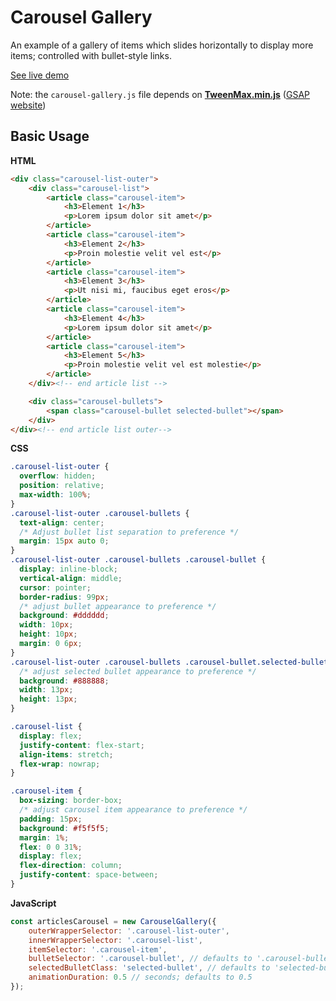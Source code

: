 # Carousel Gallery

An example of a gallery of items which slides horizontally to display more items; controlled with bullet-style links.

[See live demo](http://ui.maurojflores.com/ui-components/carousel-gallery/carousel-gallery.html)

Note: the `carousel-gallery.js` file depends on **[TweenMax.min.js](https://cdnjs.cloudflare.com/ajax/libs/gsap/2.0.2/TweenMax.min.js)** ([GSAP website](https://greensock.com/))

## Basic Usage
**HTML**
```html
<div class="carousel-list-outer">
    <div class="carousel-list">
        <article class="carousel-item">
            <h3>Element 1</h3>
            <p>Lorem ipsum dolor sit amet</p>
        </article>
        <article class="carousel-item">
            <h3>Element 2</h3>
            <p>Proin molestie velit vel est</p>
        </article>
        <article class="carousel-item">
            <h3>Element 3</h3>
            <p>Ut nisi mi, faucibus eget eros</p>
        </article>
        <article class="carousel-item">
            <h3>Element 4</h3>
            <p>Lorem ipsum dolor sit amet</p>
        </article>
        <article class="carousel-item">
            <h3>Element 5</h3>
            <p>Proin molestie velit vel est molestie</p>
        </article>
    </div><!-- end article list -->

    <div class="carousel-bullets">
        <span class="carousel-bullet selected-bullet"></span>
    </div>
</div><!-- end article list outer-->
```

**CSS**
```css
.carousel-list-outer {
  overflow: hidden;
  position: relative;
  max-width: 100%;
}
.carousel-list-outer .carousel-bullets {
  text-align: center;
  /* Adjust bullet list separation to preference */
  margin: 15px auto 0;
}
.carousel-list-outer .carousel-bullets .carousel-bullet {
  display: inline-block;
  vertical-align: middle;
  cursor: pointer;
  border-radius: 99px;
  /* adjust bullet appearance to preference */
  background: #dddddd;
  width: 10px;
  height: 10px;
  margin: 0 6px;
}
.carousel-list-outer .carousel-bullets .carousel-bullet.selected-bullet {
  /* adjust selected bullet appearance to preference */
  background: #888888;
  width: 13px;
  height: 13px;
}

.carousel-list {
  display: flex;
  justify-content: flex-start;
  align-items: stretch;
  flex-wrap: nowrap;
}

.carousel-item {
  box-sizing: border-box;
  /* adjust carousel item appearance to preference */
  padding: 15px;
  background: #f5f5f5;
  margin: 1%;
  flex: 0 0 31%;
  display: flex;
  flex-direction: column;
  justify-content: space-between;
}
```

**JavaScript**
```javascript
const articlesCarousel = new CarouselGallery({
    outerWrapperSelector: '.carousel-list-outer',
    innerWrapperSelector: '.carousel-list',
    itemSelector: '.carousel-item',
    bulletSelector: '.carousel-bullet', // defaults to '.carousel-bullet'
    selectedBulletClass: 'selected-bullet', // defaults to 'selected-bullet'
    animationDuration: 0.5 // seconds; defaults to 0.5
});
```
